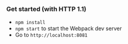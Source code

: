 
### Get started (with HTTP 1.1)

* `npm install`
* `npm start` to start the Webpack dev server
* Go to `http://localhost:8081`

